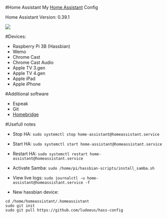 #Home Assistant
My [Home Assistant](https://home-assistant.io) Config

Home Assistant Version: 0.39.1

<img src=https://i.gyazo.com/3fd1b15dd9ea2ad20495a493ccc8a047.png></img>

#Devices:
* Raspberry Pi 3B (Hassbian)
* Wemo
* Chrome Cast
* Chrome Cast Audio
* Apple TV 3.gen
* Apple TV 4.gen
* Apple iPad
* Apple iPhone

#Additional software
* Espeak
* Git
* <a href="https://github.com/nfarina/homebridge">Homebridge</a>

#Usefull notes
* Stop HA: ```sudo systemctl stop home-assistant@homeassistant.service```
* Start HA: ```sudo systemctl start home-assistant@homeassistant.service```
* Restart HA: ```sudo systemctl restart home-assistant@homeassistant.service```
* Activate Samba: ```sudo /home/pi/hassbian-scripts/install_samba.sh```
* View live logs: ```sudo journalctl -u home-assistant@homeassistant.service -f```


* New hassbian device:
```
cd /home/homeassistant/.homeassistant
sudo git init
sudo git pull https://github.com/ludeeus/hass-config
```
